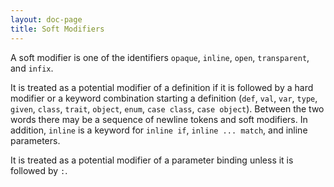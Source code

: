 ```yaml
---
layout: doc-page
title: Soft Modifiers
---
```


A soft modifier is one of the identifiers `opaque`, `inline`, `open`, `transparent`, and `infix`.
<!-- 
TODO this is most likely outdated should at least contain `extension` in addition. 
Worth maintaining? or maybe better refer to internal/syntax.md ? 
-->

It is treated as a potential modifier of a definition if it is followed by a hard modifier or a keyword combination starting a definition (`def`, `val`, `var`, `type`, `given`, `class`, `trait`, `object`, `enum`, `case class`, `case object`). Between the two words there may be a sequence of newline tokens and soft modifiers. In addition, `inline` is a keyword for `inline if`, `inline ... match`, and inline parameters.

It is treated as a potential modifier of a parameter binding unless it is followed by `:`.
